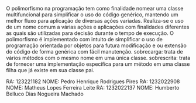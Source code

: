 O polimorfismo na programação tem como finalidade nomear uma classe multifuncional para simplificar o uso do código genérico, mantendo um melhor fluxo para aplicação de diversas ações variadas. 
Realiza-se o uso de um nome comum a várias ações e aplicações com finalidades diferentes as quais são utilizadas para decisão durante o tempo de execução.
O polimorfismo é implementado com intuito de simplificar o uso de programação orientada por objetos para futura modificação e ou extensão do código de forma genérica com fácil manutenção.
sobrecarga: trata de vários métodos com o mesmo nome em uma única classe. sobrescrita: trata de fornecer uma implementação específica para um método em uma classe filha que já existe em sua classe pai.


RA: 123221182 NOME: Pedro Henrique Rodrigues Pires
RA: 1232022908 NOME: Matheus Lopes Ferreira Leite
RA: 1232022137 NOME: Humberto Belluco Dias Nogueira Machado

